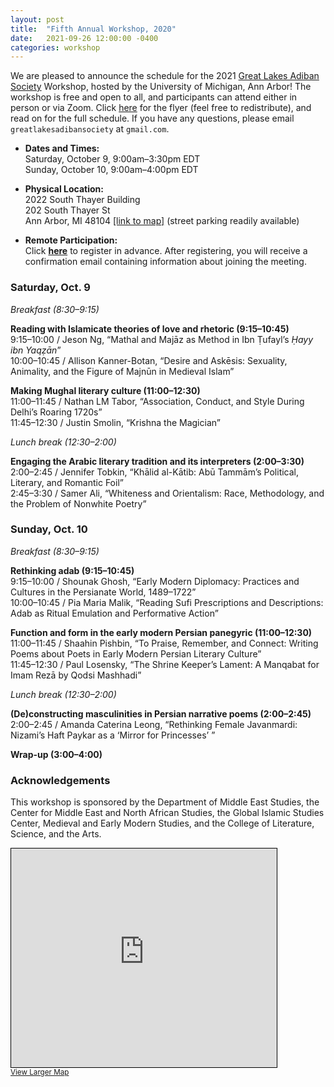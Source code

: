 ```yaml
---
layout: post
title:  "Fifth Annual Workshop, 2020"
date:   2021-09-26 12:00:00 -0400
categories: workshop
---
```



We are pleased to announce the schedule for the 2021 [Great Lakes Adiban Society](https://greatlakesadiban.github.io/) Workshop, hosted by the University of Michigan, Ann Arbor! The workshop is free and open to all, and participants can attend either in person or via Zoom. Click [here](https://sites.lsa.umich.edu/iranian-studies/wp-content/uploads/sites/537/2021/09/GLAS2021.pdf) for the flyer (feel free to redistribute), and read on for the full schedule. If you have any questions, please email `greatlakesadibansociety` at `gmail.com`.

* **Dates and Times:**  
Saturday, October 9, 9:00am–3:30pm EDT  
Sunday, October 10, 9:00am–4:00pm EDT

* **Physical Location:**  
2022 South Thayer Building  
202 South Thayer St  
Ann Arbor, MI 48104 [[link to map]](https://osm.org/go/ZXAuC8eY~--?m=) (street parking readily available)

* **Remote Participation:**  
Click [**here**](https://umich.zoom.us/meeting/register/tJcqc-6upjsqHdzjLpusm7layExdRLP2pZrP) to register in advance. After registering, you will receive a confirmation email containing information about joining the meeting.

### Saturday, Oct. 9

*Breakfast (8:30–9:15)*

**Reading with Islamicate theories of love and rhetoric (9:15–10:45)**  
9:15–10:00 / Jeson Ng, “Mathal and Majāz as Method in Ibn Ṭufayl’s *Ḥayy ibn Yaqẓān*”  
10:00–10:45 / Allison Kanner-Botan, “Desire and Askēsis: Sexuality, Animality, and the Figure of Majnūn in Medieval Islam” 

**Making Mughal literary culture (11:00–12:30)**  
11:00–11:45 / Nathan LM Tabor, “Association, Conduct, and Style During Delhi’s Roaring 1720s”  
11:45–12:30 / Justin Smolin, “Krishna the Magician”

*Lunch break (12:30–2:00)*

**Engaging the Arabic literary tradition and its interpreters (2:00–3:30)**
2:00–2:45 / Jennifer Tobkin, “Khālid al-Kātib: Abū Tammām’s Political, Literary, and Romantic Foil”  
2:45–3:30 / Samer Ali, “Whiteness and Orientalism: Race, Methodology, and the Problem of Nonwhite Poetry”

### Sunday, Oct. 10

*Breakfast (8:30–9:15)*

**Rethinking adab (9:15–10:45)**  
9:15–10:00 / Shounak Ghosh, “Early Modern Diplomacy: Practices and Cultures in the Persianate World, 1489–1722”  
10:00–10:45 / Pia Maria Malik, “Reading Sufi Prescriptions and Descriptions: Adab as Ritual Emulation and Performative Action”

**Function and form in the early modern Persian panegyric (11:00–12:30)**
11:00–11:45 / Shaahin Pishbin, “To Praise, Remember, and Connect: Writing Poems about Poets in Early Modern Persian Literary Culture”  
11:45–12:30 / Paul Losensky, “The Shrine Keeper’s Lament: A Manqabat for Imam Rezā by Qodsi Mashhadi”

*Lunch break (12:30–2:00)*

**(De)constructing masculinities in Persian narrative poems (2:00–2:45)**  
2:00–2:45 / Amanda Caterina Leong, “Rethinking Female Javanmardi: Nizami’s Haft Paykar as a ‘Mirror for Princesses’ ”

**Wrap-up (3:00–4:00)**

### Acknowledgements
This workshop is sponsored by the Department of Middle East Studies, the Center for Middle East and North African Studies, the Global Islamic Studies Center, Medieval and Early Modern Studies, and the College of Literature, Science, and the Arts. 

<iframe width="425" height="350" frameborder="0" scrolling="no" marginheight="0" marginwidth="0" src="https://www.openstreetmap.org/export/embed.html?bbox=-83.74217033386232%2C42.27872176507604%2C-83.73774468898775%2C42.281436523724835&amp;layer=mapnik&amp;marker=42.280078047599666%2C-83.73996194924985" style="border: 1px solid black"></iframe><br/><small><a href="https://www.openstreetmap.org/?mlat=42.28008&amp;mlon=-83.73996#map=18/42.28008/-83.73996">View Larger Map</a></small>

